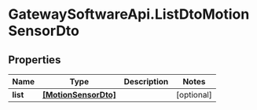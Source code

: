 # GatewaySoftwareApi.ListDtoMotionSensorDto

## Properties
Name | Type | Description | Notes
------------ | ------------- | ------------- | -------------
**list** | [**[MotionSensorDto]**](MotionSensorDto.md) |  | [optional] 


